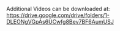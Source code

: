 
Additional Videos can be downloaded at: https://drive.google.com/drive/folders/1-DLEONgVGpAs6UCwfg8Bev7BF6AumUSJ
